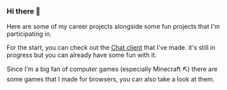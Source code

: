 ### Hi there 👋
Here are some of my career projects alongside some fun projects that I'm participating in.

For the start, you can check out the [Chat client](https://mehranarji.github.io/react-chat-client/) that I've made. it's still in progress but you can already have some fun with it.

Since I'm a big fan of computer games (especially Minecraft ⛏️) there are some games that I made for browsers, you can also take a look at them.


<!--
**mehranarji/mehranarji** is a ✨ _special_ ✨ repository because its `README.md` (this file) appears on your GitHub profile.

Here are some ideas to get you started:

- 🔭 I’m currently working on ...
- 🌱 I’m currently learning ...
- 👯 I’m looking to collaborate on ...
- 🤔 I’m looking for help with ...
- 💬 Ask me about ...
- 📫 How to reach me: ...
- 😄 Pronouns: ...
- ⚡ Fun fact: ...
-->
